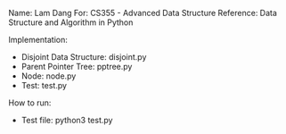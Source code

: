 Name: Lam Dang
For: CS355 - Advanced Data Structure
Reference: Data Structure and Algorithm in Python

Implementation:
- Disjoint Data Structure: disjoint.py
- Parent Pointer Tree: pptree.py
- Node: node.py
- Test: test.py

How to run:
- Test file: python3 test.py
